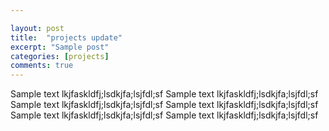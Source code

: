```yaml
---

layout: post
title:  "projects update"
excerpt: "Sample post"
categories: [projects]
comments: true
---
```


Sample text lkjfaskldfj;lsdkjfa;lsjfdl;sf
Sample text lkjfaskldfj;lsdkjfa;lsjfdl;sf
Sample text lkjfaskldfj;lsdkjfa;lsjfdl;sf
Sample text lkjfaskldfj;lsdkjfa;lsjfdl;sf
Sample text lkjfaskldfj;lsdkjfa;lsjfdl;sf
Sample text lkjfaskldfj;lsdkjfa;lsjfdl;sf